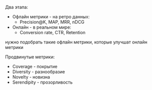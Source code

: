 Два этапа:
- Офлайн метрики - на ретро данных:
	- Precision@K, MAP, MRR, nDCG
- Онлайн - в реальном мире:
	- Conversion rate, CTR, Retention

нужно подобрать такие офлайн метрики, которые улучшат онлайн метрики

Продвинутые метрики:
- Coverage - покрытие 
- Diversity - разнообразие
- Novelty - новизна 
- Serendipity - прозорливость 